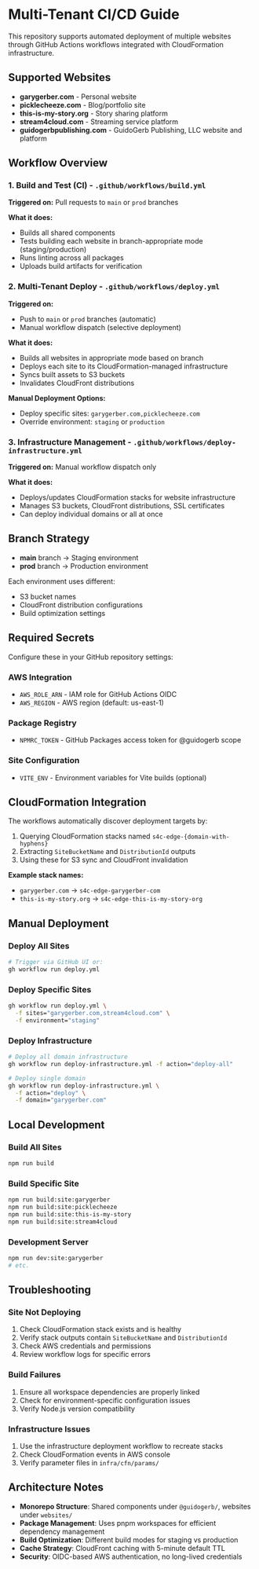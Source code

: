 # Multi-Tenant CI/CD Guide

This repository supports automated deployment of multiple websites through GitHub Actions workflows integrated with CloudFormation infrastructure.

## Supported Websites

- **garygerber.com** - Personal website
- **picklecheeze.com** - Blog/portfolio site
- **this-is-my-story.org** - Story sharing platform
- **stream4cloud.com** - Streaming service platform
- **guidogerbpublishing.com** - GuidoGerb Publishing, LLC website and platform

## Workflow Overview

### 1. Build and Test (CI) - `.github/workflows/build.yml`

**Triggered on:** Pull requests to `main` or `prod` branches

**What it does:**

- Builds all shared components
- Tests building each website in branch-appropriate mode (staging/production)
- Runs linting across all packages
- Uploads build artifacts for verification

### 2. Multi-Tenant Deploy - `.github/workflows/deploy.yml`

**Triggered on:**

- Push to `main` or `prod` branches (automatic)
- Manual workflow dispatch (selective deployment)

**What it does:**

- Builds all websites in appropriate mode based on branch
- Deploys each site to its CloudFormation-managed infrastructure
- Syncs built assets to S3 buckets
- Invalidates CloudFront distributions

**Manual Deployment Options:**

- Deploy specific sites: `garygerber.com,picklecheeze.com`
- Override environment: `staging` or `production`

### 3. Infrastructure Management - `.github/workflows/deploy-infrastructure.yml`

**Triggered on:** Manual workflow dispatch only

**What it does:**

- Deploys/updates CloudFormation stacks for website infrastructure
- Manages S3 buckets, CloudFront distributions, SSL certificates
- Can deploy individual domains or all at once

## Branch Strategy

- **main** branch → Staging environment
- **prod** branch → Production environment

Each environment uses different:

- S3 bucket names
- CloudFront distribution configurations
- Build optimization settings

## Required Secrets

Configure these in your GitHub repository settings:

### AWS Integration

- `AWS_ROLE_ARN` - IAM role for GitHub Actions OIDC
- `AWS_REGION` - AWS region (default: us-east-1)

### Package Registry

- `NPMRC_TOKEN` - GitHub Packages access token for @guidogerb scope

### Site Configuration

- `VITE_ENV` - Environment variables for Vite builds (optional)

## CloudFormation Integration

The workflows automatically discover deployment targets by:

1. Querying CloudFormation stacks named `s4c-edge-{domain-with-hyphens}`
2. Extracting `SiteBucketName` and `DistributionId` outputs
3. Using these for S3 sync and CloudFront invalidation

**Example stack names:**

- `garygerber.com` → `s4c-edge-garygerber-com`
- `this-is-my-story.org` → `s4c-edge-this-is-my-story-org`

## Manual Deployment

### Deploy All Sites

```bash
# Trigger via GitHub UI or:
gh workflow run deploy.yml
```

### Deploy Specific Sites

```bash
gh workflow run deploy.yml \
  -f sites="garygerber.com,stream4cloud.com" \
  -f environment="staging"
```

### Deploy Infrastructure

```bash
# Deploy all domain infrastructure
gh workflow run deploy-infrastructure.yml -f action="deploy-all"

# Deploy single domain
gh workflow run deploy-infrastructure.yml \
  -f action="deploy" \
  -f domain="garygerber.com"
```

## Local Development

### Build All Sites

```bash
npm run build
```

### Build Specific Site

```bash
npm run build:site:garygerber
npm run build:site:picklecheeze
npm run build:site:this-is-my-story
npm run build:site:stream4cloud
```

### Development Server

```bash
npm run dev:site:garygerber
# etc.
```

## Troubleshooting

### Site Not Deploying

1. Check CloudFormation stack exists and is healthy
2. Verify stack outputs contain `SiteBucketName` and `DistributionId`
3. Check AWS credentials and permissions
4. Review workflow logs for specific errors

### Build Failures

1. Ensure all workspace dependencies are properly linked
2. Check for environment-specific configuration issues
3. Verify Node.js version compatibility

### Infrastructure Issues

1. Use the infrastructure deployment workflow to recreate stacks
2. Check CloudFormation events in AWS console
3. Verify parameter files in `infra/cfn/params/`

## Architecture Notes

- **Monorepo Structure**: Shared components under `@guidogerb/`, websites under `websites/`
- **Package Management**: Uses pnpm workspaces for efficient dependency management
- **Build Optimization**: Different build modes for staging vs production
- **Cache Strategy**: CloudFront caching with 5-minute default TTL
- **Security**: OIDC-based AWS authentication, no long-lived credentials
